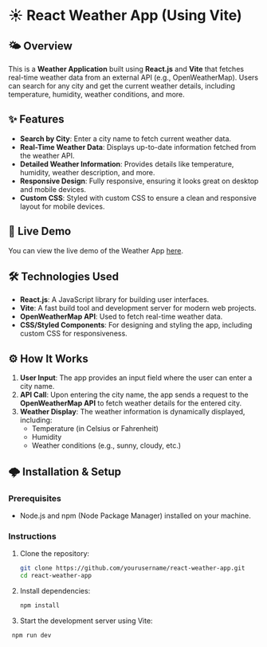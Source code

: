 # ☀️ React Weather App (Using Vite)

## 🌤️ Overview
This is a **Weather Application** built using **React.js** and **Vite** that fetches real-time weather data from an external API (e.g., OpenWeatherMap). Users can search for any city and get the current weather details, including temperature, humidity, weather conditions, and more.

## ✨ Features
- **Search by City**: Enter a city name to fetch current weather data.
- **Real-Time Weather Data**: Displays up-to-date information fetched from the weather API.
- **Detailed Weather Information**: Provides details like temperature, humidity, weather description, and more.
- **Responsive Design**: Fully responsive, ensuring it looks great on desktop and mobile devices.
- **Custom CSS**: Styled with custom CSS to ensure a clean and responsive layout for mobile devices.

## 🚀 Live Demo
You can view the live demo of the Weather App [here](https://reactjs-weather-app-jayesh-gavale.netlify.app/).


## 🛠️ Technologies Used
- **React.js**: A JavaScript library for building user interfaces.
- **Vite**: A fast build tool and development server for modern web projects.
- **OpenWeatherMap API**: Used to fetch real-time weather data.
- **CSS/Styled Components**: For designing and styling the app, including custom CSS for responsiveness.

## ⚙️ How It Works
1. **User Input**: The app provides an input field where the user can enter a city name.
2. **API Call**: Upon entering the city name, the app sends a request to the **OpenWeatherMap API** to fetch weather details for the entered city.
3. **Weather Display**: The weather information is dynamically displayed, including:
   - Temperature (in Celsius or Fahrenheit)
   - Humidity
   - Weather conditions (e.g., sunny, cloudy, etc.)

## 🌩️ Installation & Setup

### Prerequisites
- Node.js and npm (Node Package Manager) installed on your machine.

### Instructions

1. Clone the repository:
   ```bash
   git clone https://github.com/yourusername/react-weather-app.git
   cd react-weather-app
2. Install dependencies:
      ```bash
   npm install
3. Start the development server using Vite:
  ```bash
   npm run dev
